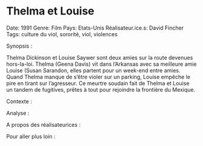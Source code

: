 # Thelma et Louise

Date: 1991
Genre: Film
Pays: Etats-Unis
Réalisateur.ice.s:  David Fincher
Tags: culture du viol, sororité, viol, violences

Synopsis : 

Thelma Dickinson et Louise Saywer sont deux amies sur la route devenues hors-la-loi. Thelma (Geena Davis) vit dans l’Arkansas avec sa meilleure amie Louise (Susan Sarandon, elles partent pour un week-end entre amies. Quand Thelma manque de s’être violer sur un parking, Louise empêche le pire en tirant sur l’agresseur. Ce meurtre soudain fait de Thelma et Louise un tandem de fugitives, prêtes à tout pour rejoindre la frontière du Mexique.

Contexte : 

Analyse : 

A propos des réalisateurices :

Pour aller plus loin :